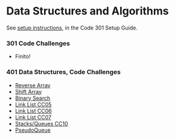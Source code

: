 # Data Structures and Algorithms

See [setup instructions](https://codefellows.github.io/setup-guide/code-301/3-code-challenges), in the Code 301 Setup Guide.

### 301 Code Challenges

 - Finito!

### 401 Data Structures, Code Challenges

- [Reverse Array](https://github.com/Vektur/data-structures-and-algorithms/pull/19)
- [Shift Array](https://github.com/Vektur/data-structures-and-algorithms/pull/20)
- [Binary Search](https://github.com/Vektur/data-structures-and-algorithms/pull/22)
- [Link List CC05](https://github.com/Vektur/data-structures-and-algorithms/pull/23)
- [Link List CC06](https://github.com/Vektur/data-structures-and-algorithms/pull/24)
- [Link List CC07](https://github.com/Vektur/data-structures-and-algorithms/pull/25)
- [Stacks/Queues CC10](https://github.com/Vektur/data-structures-and-algorithms/pull/26)
- [PseudoQueue](https://github.com/Vektur/data-structures-and-algorithms/pull/27)
